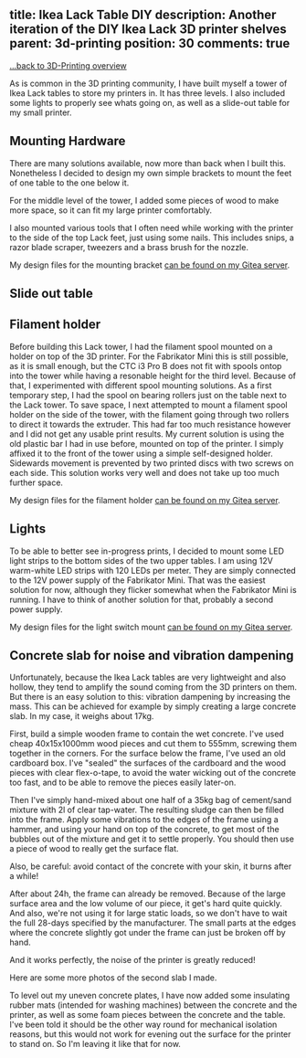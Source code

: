 title: Ikea Lack Table DIY
description: Another iteration of the DIY Ikea Lack 3D printer shelves
parent: 3d-printing
position: 30
comments: true
---

<span class="listdesc">[...back to 3D-Printing overview](3d-printing.html)</span>

As is common in the 3D printing community, I have built myself a tower of Ikea Lack tables to store my printers in.
It has three levels.
I also included some lights to properly see whats going on, as well as a slide-out table for my small printer.

## Mounting Hardware

There are many solutions available, now more than back when I built this.
Nonetheless I decided to design my own simple brackets to mount the feet of one table to the one below it.

For the middle level of the tower, I added some pieces of wood to make more space, so it can fit my large printer comfortably.

I also mounted various tools that I often need while working with the printer to the side of the top Lack feet, just using some nails.
This includes snips, a razor blade scraper, tweezers and a brass brush for the nozzle.

<!--%
lightgallery([
    [ "img/lack_corner.jpg", "Closer view of mounting bracket" ],
    [ "img/lack_extension.jpg", "Wooden extensions" ],
    [ "img/lack_tools.jpg", "Tools mounted on extension" ],
    [ "img/lack-simple-bracket.png", "Design of my mounting bracket" ]
])
%-->

My design files for the mounting bracket [can be found on my Gitea server](https://git.xythobuz.de/thomas/3d-print-designs/src/branch/master/ikea-lack).

## Slide out table



<!--%
lightgallery([
    [ "img/fabmin_side2.jpg", "Side view of Fabrikator Mini on slide out table" ],
    [ "img/lack_slide_table.jpg", "Closer view of slide out mechanism" ],
])
%-->

## Filament holder

Before building this Lack tower, I had the filament spool mounted on a holder on top of the 3D printer.
For the Fabrikator Mini this is still possible, as it is small enough, but the CTC i3 Pro B does not fit with spools ontop into the tower while having a resonable height for the third level.
Because of that, I experimented with different spool mounting solutions.
As a first temporary step, I had the spool on bearing rollers just on the table next to the Lack tower.
To save space, I next attempted to mount a filament spool holder on the side of the tower, with the filament going through two rollers to direct it towards the extruder.
This had far too much resistance however and I did not get any usable print results.
My current solution is using the old plastic bar I had in use before, mounted on top of the printer.
I simply affixed it to the front of the tower using a simple self-designed holder.
Sidewards movement is prevented by two printed discs with two screws on each side.
This solution works very well and does not take up too much further space.

<!--%
lightgallery([
    [ "img/lack_spool_1.jpg", "Total view of the filament spool holder" ],
    [ "img/lack_spool_2.jpg", "Close view of the mounting bracket" ],
    [ "img/lack_spool_3.jpg", "Close view of the stopper" ]
])
%-->

My design files for the filament holder [can be found on my Gitea server](https://git.xythobuz.de/thomas/3d-print-designs/src/branch/master/ikea-lack).

## Lights

To be able to better see in-progress prints, I decided to mount some LED light strips to the bottom sides of the two upper tables.
I am using 12V warm-white LED strips with 120 LEDs per meter.
They are simply connected to the 12V power supply of the Fabrikator Mini.
That was the easiest solution for now, although they flicker somewhat when the Fabrikator Mini is running.
I have to think of another solution for that, probably a second power supply.

<!--%
lightgallery([
    [ "img/lack_light_switches.png", "Design of my light switch mount" ],
    [ "img/lack_lights_1.jpg", "Finished light switches" ],
    [ "img/lack_lights_2.jpg", "Top level lights" ],
    [ "img/lack_lights_3.jpg", "Bottom level lights" ]
])
%-->

My design files for the light switch mount [can be found on my Gitea server](https://git.xythobuz.de/thomas/3d-print-designs/src/branch/master/ikea-lack).

## Concrete slab for noise and vibration dampening

Unfortunately, because the Ikea Lack tables are very lightweight and also hollow, they tend to amplify the sound coming from the 3D printers on them.
But there is an easy solution to this: vibration dampening by increasing the mass.
This can be achieved for example by simply creating a large concrete slab.
In my case, it weighs about 17kg.

First, build a simple wooden frame to contain the wet concrete.
I've used cheap 40x15x1000mm wood pieces and cut them to 555mm, screwing them together in the corners.
For the surface below the frame, I've used an old cardboard box.
I've "sealed" the surfaces of the cardboard and the wood pieces with clear flex-o-tape, to avoid the water wicking out of the concrete too fast, and to be able to remove the pieces easily later-on.

<!--%
lightgallery([
    [ "img/ikea_lack_concrete_1.jpg", "Simple wooden frame" ],
    [ "img/ikea_lack_concrete_2.jpg", "Screwed together in the corners" ],
    [ "img/ikea_lack_concrete_3.jpg", "Added some tape to seal the surface" ]
])
%-->

Then I've simply hand-mixed about one half of a 35kg bag of cement/sand mixture with 2l of clear tap-water.
The resulting sludge can then be filled into the frame.
Apply some vibrations to the edges of the frame using a hammer, and using your hand on top of the concrete, to get most of the bubbles out of the mixture and get it to settle properly.
You should then use a piece of wood to really get the surface flat.

Also, be careful: avoid contact of the concrete with your skin, it burns after a while!

<!--%
lightgallery([
    [ "img/ikea_lack_concrete_4.jpg", "Mixing the concrete" ],
    [ "img/ikea_lack_concrete_5.jpg", "Final consistency" ],
    [ "img/ikea_lack_concrete_6.jpg", "Filling the frame" ],
    [ "img/ikea_lack_concrete_7.jpg", "In my first attempt, I just tried to form the surface by hand. It worked, but is not perfect." ],
    [ "img/ikea_lack_concrete_8.jpg", "Closing it up for 24h" ],
    [ "img/ikea_lack_concrete_9.jpg", "Side-view" ]
])
%-->

After about 24h, the frame can already be removed.
Because of the large surface area and the low volume of our piece, it get's hard quite quickly.
And also, we're not using it for large static loads, so we don't have to wait the full 28-days specified by the manufacturer.
The small parts at the edges where the concrete slightly got under the frame can just be broken off by hand.

<!--%
lightgallery([
    [ "img/ikea_lack_concrete_10.jpg", "After 24h, one side removed" ],
    [ "img/ikea_lack_concrete_11.jpg", "The small parts at the edge can just be broken off easily by hand" ],
    [ "img/ikea_lack_concrete_12.jpg", "Final result, right view" ],
    [ "img/ikea_lack_concrete_13.jpg", "Final result, left view" ]
])
%-->

And it works perfectly, the noise of the printer is greatly reduced!

Here are some more photos of the second slab I made.

<!--%
lightgallery([
    [ "img/ikea_lack_concrete_v2_1.jpg", "Frame, with corners for Lack legs" ],
    [ "img/ikea_lack_concrete_v2_2.jpg", "Mixing the concrete" ],
    [ "img/ikea_lack_concrete_v2_3.jpg", "More hard mixing work" ],
    [ "img/ikea_lack_concrete_v2_4.jpg", "Pouring it out" ],
    [ "img/ikea_lack_concrete_v2_5.jpg", "After vibrating it" ]
])
%-->

To level out my uneven concrete plates, I have now added some insulating rubber mats (intended for washing machines) between the concrete and the printer, as well as some foam pieces between the concrete and the table.
I've been told it should be the other way round for mechanical isolation reasons, but this would not work for evening out the surface for the printer to stand on.
So I'm leaving it like that for now.
